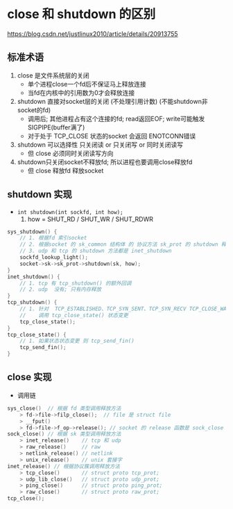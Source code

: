 # close 和 shutdown 的区别
https://blog.csdn.net/justlinux2010/article/details/20913755
## 标准术语
1. close 是文件系统层的关闭
    + 单个进程close一个fd后不保证马上释放连接
    + 当fd在内核中的引用数为0才会释放连接
2. shutdown 直接对socket层的关闭 (不处理引用计数) (不能shutdown非socket的fd)
    + 调用后; 其他进程占有这个连接的fd; read返回EOF; write可能触发SIGPIPE(buffer满了)
    + 对于处于 TCP_CLOSE 状态的socket 会返回 ENOTCONN错误
3. shutdown 可以选择性 只关闭读 or 只关闭写 or 同时关闭读写
    + 但 close 必须同时关闭读写方向
4. shutdown只关闭socket不释放fd; 所以进程也要调用close释放fd
    + 但 close 释放fd 释放socket

## shutdown 实现
+ `int shutdown(int sockfd, int how);`
    1. how = SHUT_RD / SHUT_WR / SHUT_RDWR
```c++
sys_shutdown() {
    // 1. 根据fd 索引socket
    // 2. 根据socket 的 sk_common 结构体 的 协议方法 sk_prot 的 shutdown 释放
    // 3. udp 和 tcp 的 shutdown 方法都是 inet_shutdown
    sockfd_lookup_light(); 
    socket->sk->sk_prot->shutdown(sk, how);
}
inet_shutdown() {
    // 1. tcp 有 tcp_shutdown() 的额外回调
    // 2. udp  没有; 只有内存释放
}
tcp_shutdown() {
    // 1. 针对  TCP_ESTABLISHED、TCP_SYN_SENT、TCP_SYN_RECV TCP_CLOSE_WAIT
    //    调用 tcp_close_state() 状态变更
    tcp_close_state();
}
tcp_close_state() {
    // 1. 如果状态状态变更 则 tcp_send_fin()
    tcp_send_fin();
}
```

## close 实现
+ 调用链
```c++
sys_close()  // 根据 fd 类型调用释放方法
    > fd->file->filp_close();  // file 是 struct file
    > __fput()
    > fd->file->f_op->release(); // socket 的 release 函数是 sock_close
sock_close() // 根据 sk 类型调用释放方法
    > inet_release()    // tcp 和 udp
    > raw_release()     // raw
    > netlink_release() // netlink
    > unix_release()    // unix 套接字
inet_release() // 根据协议簇调用释放方法
    > tcp_close()       // struct proto tcp_prot;
    > udp_lib_close()   // struct proto udp_prot;
    > ping_close()      // struct proto ping_prot;
    > raw_close()       // struct proto raw_prot;
tcp_close();
```
